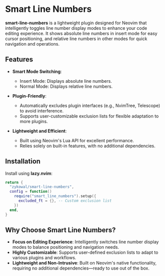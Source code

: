 # Smart Line Numbers

**smart-line-numbers** is a lightweight plugin designed for Neovim that intelligently toggles line number display modes to enhance your code editing experience. It shows absolute line numbers in insert mode for easy cursor positioning, and relative line numbers in other modes for quick navigation and operations.

## Features

- **Smart Mode Switching**:
  - Insert Mode: Displays absolute line numbers.
  - Normal Mode: Displays relative line numbers.

- **Plugin-Friendly**:
  - Automatically excludes plugin interfaces (e.g., NvimTree, Telescope) to avoid interference.
  - Supports user-customizable exclusion lists for flexible adaptation to more plugins.

- **Lightweight and Efficient**:
  - Built using Neovim's Lua API for excellent performance.
  - Relies solely on built-in features, with no additional dependencies.

## Installation

Install using **lazy.nvim**:
```lua
return {
  "zykowal/smart-line-numbers",
  config = function()
    require("smart_line_numbers").setup({
      excluded_ft = {}, -- Custom exclusion list
    })
  end,
}
```

## Why Choose Smart Line Numbers?

- **Focus on Editing Experience**: Intelligently switches line number display modes to balance positioning and navigation needs.
- **Highly Customizable**: Supports user-defined exclusion lists to adapt to various plugins and workflows.
- **Lightweight and Non-Intrusive**: Built on Neovim's native functionality, requiring no additional dependencies—ready to use out of the box.
